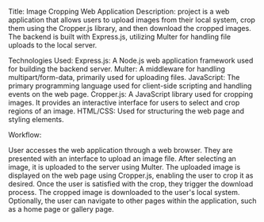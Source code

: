 Title: Image Cropping Web Application
Description:
project is a web application that allows users to upload images from their local system, crop them using the Cropper.js library, and then download the cropped images. The backend is built with Express.js, utilizing Multer for handling file uploads to the local server.

Technologies Used:
Express.js: A Node.js web application framework used for building the backend server.
Multer: A middleware for handling multipart/form-data, primarily used for uploading files.
JavaScript: The primary programming language used for client-side scripting and handling events on the web page.
Cropper.js: A JavaScript library used for cropping images. It provides an interactive interface for users to select and crop regions of an image.
HTML/CSS: Used for structuring the web page and styling elements.

Workflow:

User accesses the web application through a web browser.
They are presented with an interface to upload an image file.
After selecting an image, it is uploaded to the server using Multer.
The uploaded image is displayed on the web page using Cropper.js, enabling the user to crop it as desired.
Once the user is satisfied with the crop, they trigger the download process.
The cropped image is downloaded to the user's local system.
Optionally, the user can navigate to other pages within the application, such as a home page or gallery page.